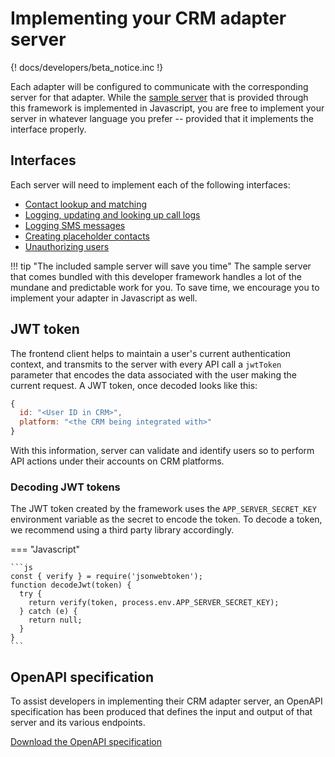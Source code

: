 # Implementing your CRM adapter server

{! docs/developers/beta_notice.inc !}

Each adapter will be configured to communicate with the corresponding server for that adapter. While the [sample server](https://github.com/ringcentral/rc-unified-crm-extension/blob/FrameworkRefactor/server/src/platformModules/testCRM/index.js) that is provided through this framework is implemented in Javascript, you are free to implement your server in whatever language you prefer -- provided that it implements the interface properly. 

## Interfaces

Each server will need to implement each of the following interfaces:

* [Contact lookup and matching](contact-matching.md)
* [Logging, updating and looking up call logs](logging-calls.md)
* [Logging SMS messages](logging-sms.md)
* [Creating placeholder contacts](placeholder-contacts.md)
* [Unauthorizing users](unauthorization.md)

!!! tip "The included sample server will save you time"
    The sample server that comes bundled with this developer framework handles a lot of the mundane and predictable work for you. To save time, we encourage you to implement your adapter in Javascript as well. 

## JWT token

The frontend client helps to maintain a user's current authentication context, and transmits to the server with every API call a `jwtToken` parameter that encodes the data associated with the user making the current request. A JWT token, once decoded looks like this:

```js
{
  id: "<User ID in CRM>",
  platform: "<the CRM being integrated with>"
}
```

With this information, server can validate and identify users so to perform API actions under their accounts on CRM platforms. 

### Decoding JWT tokens

The JWT token created by the framework uses the `APP_SERVER_SECRET_KEY` environment variable as the secret to encode the token. To decode a token, we recommend using a third party library accordingly.

=== "Javascript"

    ```js
	const { verify } = require('jsonwebtoken');
    function decodeJwt(token) {
      try {
        return verify(token, process.env.APP_SERVER_SECRET_KEY);
      } catch (e) {
        return null;
      }
    }
    ```

## OpenAPI specification

To assist developers in implementing their CRM adapter server, an OpenAPI specification has been produced that defines the input and output of that server and its various endpoints. 

[Download the OpenAPI specification](openapi.md)



